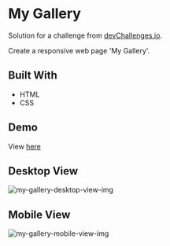 <h1>My Gallery</h1>
<p>Solution for a challenge from  <a href="https://devchallenges.io/">devChallenges.io</a>.</p>
<p>Create a responsive web page 'My Gallery'.</p>

<h2>Built With</h2>
<ul>
   <li>HTML</li>
   <li>CSS</li>
</ul>

<h2>Demo</h2>
View <a href="">here</a>

<h2>Desktop View</h2>
<img src="" alt="my-gallery-desktop-view-img">

<h2>Mobile View</h2>
<img src="" alt="my-gallery-mobile-view-img">

